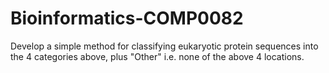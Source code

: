 # Bioinformatics-COMP0082
Develop a simple method for classifying eukaryotic protein sequences into the 4 categories above, plus "Other" i.e. none of the above 4 locations.
